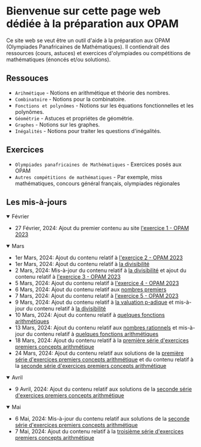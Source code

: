 # Bienvenue sur cette page web dédiée à la préparation aux OPAM

Ce site web se veut être un outil d'aide à la préparation aux OPAM (Olympiades Panafricaines de Mathématiques).
Il contiendrait des ressources (cours, astuces) et exercices d'olympiades ou compétitions de mathématiques (énoncés et/ou solutions).

## Ressouces

* `Arihmétique` - Notions en arithmétique et théorie des nombres.
* `Combinatoire` - Notions pour la combinatoire.
* `Fonctions et polynômes` - Notions sur les équations fonctionnelles et les polynômes.
* `Géométrie` - Astuces et propriétes de géométrie.
* `Graphes` - Notions sur les graphes.
* `Inégalités` - Notions pour traiter les questions d'inégalités.

## Exercices

* `Olympiades panafricaines de Mathématiques` - Exercices posés aux OPAM
* `Autres compétitions de mathématiques` - Par exemple, miss mathématiques, concours général français, olympiades régionales

## Les mis-à-jours

<details open>
<summary>Février</summary>
    <ul>
        <li>27 Février, 2024: Ajout du premier contenu au site <a href="https://patrice-n.github.io/opam/opam/opam-2023/exercise-1">l'exercice 1 - OPAM 2023</a></li>
    </ul>
</details>
<details open>
<summary>Mars</summary>
    <ul>
        <li>1er Mars, 2024: Ajout du contenu relatif à <a href="https://patrice-n.github.io/opam/opam/opam-2023/exercise-2">l'exercice 2 - OPAM 2023</a></li>
        <li>1er Mars, 2024: Ajout du contenu relatif à <a href="https://patrice-n.github.io/opam/course/nt/first-concepts/divisibility">la divisibilité</a></li>
        <li>2 Mars, 2024: Mis-à-jour du contenu relatif à <a href="https://patrice-n.github.io/opam/course/nt/first-concepts/divisibility">la divisibilité</a> et ajout du contenu relatif à <a href="https://patrice-n.github.io/opam/opam/opam-2023/exercise-3">l'exercice 3 - OPAM 2023</a></li>
        <li>5 Mars, 2024: Ajout du contenu relatif à <a href="https://patrice-n.github.io/opam/opam/opam-2023/exercise-4">l'exercice 4 - OPAM 2023</a></li>
        <li>6 Mars, 2024: Ajout du contenu relatif aux <a href="https://patrice-n.github.io/opam/course/nt/first-concepts/prime-numbers">nombres premiers</a></li>
        <li>7 Mars, 2024: Ajout du contenu relatif à <a href="https://patrice-n.github.io/opam/opam/opam-2023/exercise-5">l'exercice 5 - OPAM 2023</a></li>
        <li>9 Mars, 2024: Ajout du contenu relatif à <a href="https://patrice-n.github.io/opam/course/nt/first-concepts/p-adic-valuation">la valuation p-adique</a> et mis-à-jour du contenu relatif à <a href="https://patrice-n.github.io/opam/course/nt/first-concepts/divisibility">la divisibilité</a></li>
        <li>10 Mars, 2024: Ajout du contenu relatif à <a href="https://patrice-n.github.io/opam/course/nt/first-concepts/some-arithm-functions">quelques fonctions arithmétiques</a></li>
        <li>13 Mars, 2024: Ajout du contenu relatif aux <a href="https://patrice-n.github.io/opam/course/nt/first-concepts/rationnals-numbers">nombres rationnels</a> et mis-à-jour du contenu relatif à <a href="https://patrice-n.github.io/opam/course/nt/first-concepts/some-arithm-functions">quelques fonctions arithmétiques</a></li>
        <li>18 Mars, 2024: Ajout du contenu relatif à la <a href="https://patrice-n.github.io/opam/course/nt/first-concepts/exercises/exercises-first-sequence">première série d'exercices premiers concepts arithmétique</a></li>
        <li>24 Mars, 2024: Ajout du contenu relatif aux solutions de la <a href="https://patrice-n.github.io/opam/course/nt/first-concepts/exercises/exercises-first-sequence">première série d'exercices premiers concepts arithmétique</a> et du contenu relatif à la <a href="https://patrice-n.github.io/opam/course/nt/first-concepts/exercises/exercises-second-sequence">seconde série d'exercices premiers concepts arithmétique</a></li>
    <ul>
</details>
<details open>
<summary>Avril</summary>
    <ul>
        <li>9 Avril, 2024: Ajout du contenu relatif aux solutions de la <a href="https://patrice-n.github.io/opam/course/nt/first-concepts/exercises/exercises-second-sequence">seconde série d'exercices premiers concepts arithmétique</a></li>
    </ul>
</details>
<details open>
<summary>Mai</summary>
    <ul>
        <li>6 Mai, 2024: Mis-à-jour du contenu relatif aux solutions de la <a href="https://patrice-n.github.io/opam/course/nt/first-concepts/exercises/exercises-second-sequence">seconde série d'exercices premiers concepts arithmétique</a></li>
        <li>7 Mai, 2024: Ajout du contenu relatif à la <a href="https://patrice-n.github.io/opam/course/nt/first-concepts/exercises/exercises-third-sequence">troisième série d'exercices premiers concepts arithmétique</a></li>
    </ul>
</details>
